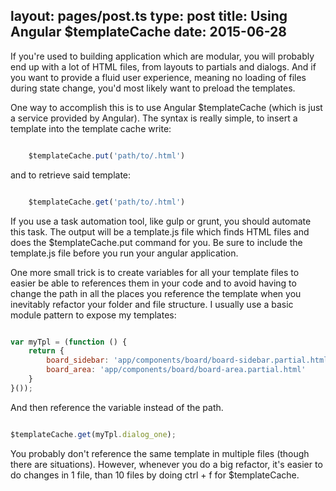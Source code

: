 layout: pages/post.ts
type: post
title: Using Angular $templateCache
date: 2015-06-28
---

If you're used to building application which are modular, you will probably end up with
a lot of HTML files, from layouts to partials and dialogs. And if you want to provide
a fluid user experience, meaning no loading of files during state change, you'd most likely want to preload the
templates.

One way to accomplish this is to use Angular $templateCache (which is just a service provided by Angular).
The syntax is really simple, to insert a template into the template cache write:

```js

    $templateCache.put('path/to/.html')

```

and to retrieve said template:

```js

    $templateCache.get('path/to/.html')

```

If you use a task automation tool, like gulp or grunt, you should automate this task. The output will be a template.js file which
finds HTML files and does the $templateCache.put command for you. Be sure to include the template.js file before you run your angular application.

One more small trick is to create variables for all your template files to easier be able to references them in your code and to avoid having to change
the path in all the places you reference the template when you inevitably refactor your folder and file structure. I usually use a basic module pattern to expose
my templates:

```js

var myTpl = (function () {
    return {
        board_sidebar: 'app/components/board/board-sidebar.partial.html',
        board_area: 'app/components/board/board-area.partial.html'
    }
}());

```

And then reference the variable instead of the path.

```js

$templateCache.get(myTpl.dialog_one);

```

You probably don't reference the same template in multiple files (though there are situations). However, whenever you do
a big refactor, it's easier to do changes in 1 file, than 10 files by doing ctrl + f for $templateCache.

